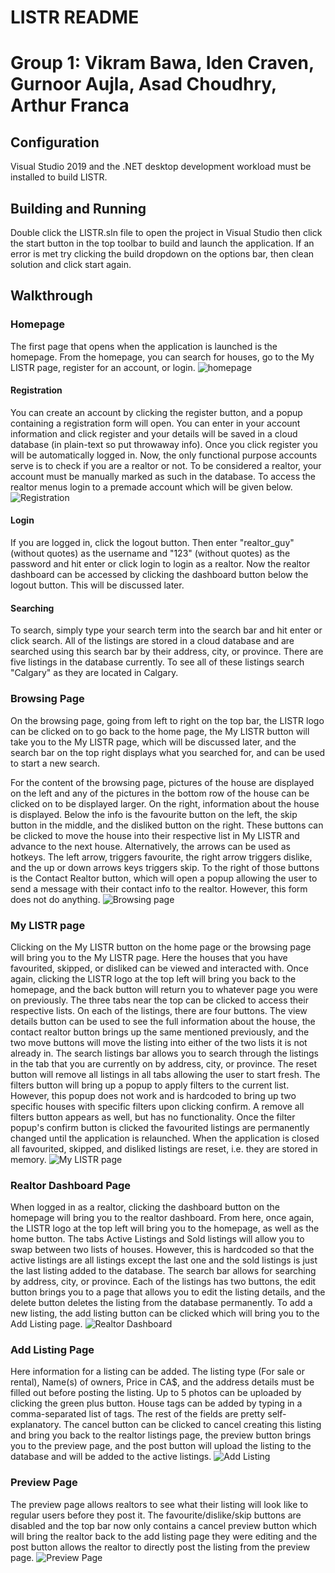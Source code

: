 ﻿# LISTR README
# Group 1: Vikram Bawa, Iden Craven, Gurnoor Aujla, Asad Choudhry, Arthur Franca 
## Configuration
Visual Studio 2019 and the .NET desktop development workload must be installed to build LISTR.
## Building and Running
 Double click the LISTR.sln file to open the project in Visual Studio then click the start button in the top toolbar to build and launch the application. If an error is met try clicking the build dropdown on the options bar, then clean solution and click start again. 

## Walkthrough

### Homepage
The first page that opens when the application is launched is the homepage. From the homepage, you can search for houses, go to the My LISTR page, register for an account, or login.
![homepage](https://i.imgur.com/4c5I6bG.png)

#### Registration
 You can create an account by clicking the register button, and a popup containing a registration form will open. You can enter in your account information and click register and your details will be saved in a cloud database (in plain-text so put throwaway info). Once you click register you will be automatically logged in. Now, the only functional purpose accounts serve is to check if you are a realtor or not. To be considered a realtor, your account must be manually marked as such in the database. To access the realtor menus login to a premade account which will be given below.
![Registration](https://i.imgur.com/7lQOlCA.png)
#### Login
If you are logged in, click the logout button. Then enter "realtor_guy" (without quotes) as the username and "123" (without quotes) as the password and hit enter or click login to login as a realtor. Now the realtor dashboard can be accessed by clicking the dashboard button below the logout button. This will be discussed later.
 
 #### Searching
 To search, simply type your search term into the search bar and hit enter or click search. All of the listings are stored in a cloud database and are searched using this search bar by their address, city, or province. There are five listings in the database currently. To see all of these listings search "Calgary" as they are located in Calgary.

### Browsing Page
On the browsing page, going from left to right on the top bar, the LISTR logo can be clicked on to go back to the home page, the My LISTR button will take you to the My LISTR page, which will be discussed later, and the search bar on the top right displays what you searched for, and can be used to start a new search.

For the content of the browsing page, pictures of the house are displayed on the left and any of the pictures in the bottom row of the house can be clicked on to be displayed larger. On the right, information about the house is displayed. Below the info is the favourite button on the left, the skip button in the middle, and the disliked button on the right. These buttons can be clicked to move the house into their respective list in My LISTR and advance to the next house. Alternatively, the arrows can be used as hotkeys. The left arrow, triggers favourite, the right arrow triggers dislike, and the up or down arrows keys triggers skip. To the right of those buttons is the Contact Realtor button, which will open a popup allowing the user to send a message with their contact info to the realtor. However, this form does not do anything. 
![Browsing page](https://i.imgur.com/1SQid93.png)
### My LISTR page
Clicking on the My LISTR button on the home page or the browsing page will bring you to the My LISTR page. Here the houses that you have favourited, skipped, or disliked can be viewed and interacted with. Once again, clicking the LISTR logo at the top left will bring you back to the homepage, and the back button will return you to whatever page you were on previously. The three tabs near the top can be clicked to access their respective lists. On each of the listings, there are four buttons. The view details button can be used to see the full information about the house, the contact realtor button brings up the same mentioned previously, and the two move buttons will move the listing into either of the two lists it is not already in. The search listings bar allows you to search through the listings in the tab that you are currently on by address, city, or province. The reset button will remove all listings in all tabs allowing the user to start fresh. The filters button will bring up a popup to apply filters to the current list. However, this popup does not work and is hardcoded to bring up two specific houses with specific filters upon clicking confirm. A remove all filters button appears as well, but has no functionality. Once the filter popup's confirm button is clicked the favourited listings are permanently changed until the application is relaunched. When the application is closed all favourited, skipped, and disliked listings are reset, i.e. they are stored in memory. 
![My LISTR page](https://i.imgur.com/fp2a3Od.png)
### Realtor Dashboard Page
When logged in as a realtor, clicking the dashboard button on the homepage will bring you to the realtor dashboard. From here, once again, the LISTR logo at the top left will bring you to the homepage, as well as the home button. The tabs Active Listings and Sold listings will allow you to swap between two lists of houses. However, this is hardcoded so that the active listings are all listings except the last one and the sold listings is just the last listing added to the database. The search bar allows for searching by address, city, or province. Each of the listings has two buttons, the edit button brings you to a page that allows you to edit the listing details, and the delete button deletes the listing from the database permanently. To add a new listing, the add listing button can be clicked which will bring you to the Add Listing page.
![Realtor Dashboard](https://i.imgur.com/uUHJe5S.png)
### Add Listing Page
Here information for a listing can be added. The listing type (For sale or rental), Name(s) of owners, Price in CA$, and the address details must be filled out before posting the listing. Up to 5 photos can be uploaded by clicking the green plus button. House tags can be added by typing in a comma-separated list of tags. The rest of the fields are pretty self-explanatory. The cancel button can be clicked to cancel creating this listing and bring you back to the realtor listings page, the preview button brings you to the preview page, and the post button will upload the listing to the database and will be added to the active listings. 
![Add Listing](https://i.imgur.com/bQOow5H.png)
### Preview Page
The preview page allows realtors to see what their listing will look like to regular users before they post it. The favourite/dislike/skip buttons are disabled and the top bar now only contains a cancel preview button which will bring the realtor back to the add listing page they were editing and the post button allows the realtor to directly post the listing from the preview page.
![Preview Page](https://i.imgur.com/mhZ41z8.png)

